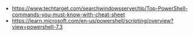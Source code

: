 - https://www.techtarget.com/searchwindowsserver/tip/Top-PowerShell-commands-you-must-know-with-cheat-sheet
- https://learn.microsoft.com/en-us/powershell/scripting/overview?view=powershell-7.3